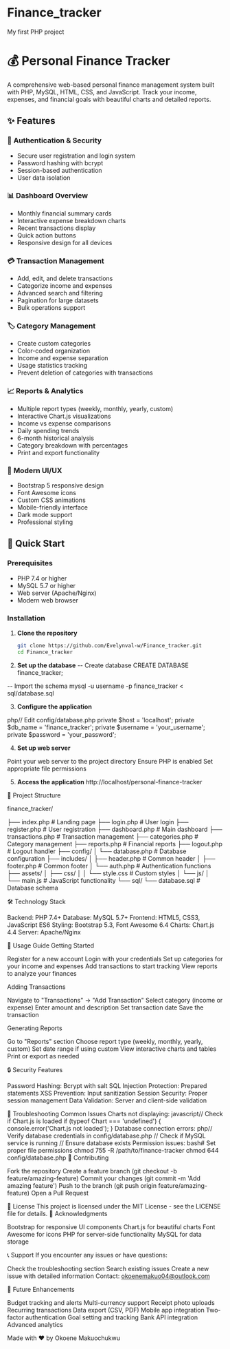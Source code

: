 # Finance_tracker
My first PHP project


# 💰 Personal Finance Tracker

A comprehensive web-based personal finance management system built with PHP, MySQL, HTML, CSS, and JavaScript. Track your income, expenses, and financial goals with beautiful charts and detailed reports.


## ✨ Features

### 🔐 **Authentication & Security**
- Secure user registration and login system
- Password hashing with bcrypt
- Session-based authentication
- User data isolation

### 📊 **Dashboard Overview**
- Monthly financial summary cards
- Interactive expense breakdown charts
- Recent transactions display
- Quick action buttons
- Responsive design for all devices

### 💳 **Transaction Management**
- Add, edit, and delete transactions
- Categorize income and expenses
- Advanced search and filtering
- Pagination for large datasets
- Bulk operations support

### 🏷️ **Category Management**
- Create custom categories
- Color-coded organization
- Income and expense separation
- Usage statistics tracking
- Prevent deletion of categories with transactions

### 📈 **Reports & Analytics**
- Multiple report types (weekly, monthly, yearly, custom)
- Interactive Chart.js visualizations
- Income vs expense comparisons
- Daily spending trends
- 6-month historical analysis
- Category breakdown with percentages
- Print and export functionality

### 🎨 **Modern UI/UX**
- Bootstrap 5 responsive design
- Font Awesome icons
- Custom CSS animations
- Mobile-friendly interface
- Dark mode support
- Professional styling

## 🚀 Quick Start

### Prerequisites
- PHP 7.4 or higher
- MySQL 5.7 or higher
- Web server (Apache/Nginx)
- Modern web browser

### Installation

1. **Clone the repository**
   ```bash
   git clone https://github.com/Evelynval-w/Finance_tracker.git
   cd Finance_tracker

2. **Set up the database**
-- Create database
CREATE DATABASE finance_tracker;

-- Import the schema
mysql -u username -p finance_tracker < sql/database.sql

3. **Configure the application**

php// Edit config/database.php
private $host = 'localhost';
private $db_name = 'finance_tracker';
private $username = 'your_username';
private $password = 'your_password';


4. **Set up web server**

Point your web server to the project directory
Ensure PHP is enabled
Set appropriate file permissions


5. **Access the application**
http://localhost/personal-finance-tracker

📁 Project Structure

finance_tracker/

├── index.php                 # Landing page
├── login.php                 # User login
├── register.php              # User registration
├── dashboard.php             # Main dashboard
├── transactions.php          # Transaction management
├── categories.php            # Category management
├── reports.php               # Financial reports
├── logout.php                # Logout handler
├── config/
│   └── database.php          # Database configuration
├── includes/
│   ├── header.php            # Common header
│   ├── footer.php            # Common footer
│   └── auth.php              # Authentication functions
├── assets/
│   ├── css/
│   │   └── style.css         # Custom styles
│   └── js/
│       └── main.js           # JavaScript functionality
└── sql/
    └── database.sql          # Database schema



🛠️ Technology Stack

Backend: PHP 7.4+
Database: MySQL 5.7+
Frontend: HTML5, CSS3, JavaScript ES6
Styling: Bootstrap 5.3, Font Awesome 6.4
Charts: Chart.js 4.4
Server: Apache/Nginx

🎯 Usage Guide
Getting Started

Register for a new account
Login with your credentials
Set up categories for your income and expenses
Add transactions to start tracking
View reports to analyze your finances

Adding Transactions

Navigate to "Transactions" → "Add Transaction"
Select category (income or expense)
Enter amount and description
Set transaction date
Save the transaction

Generating Reports

Go to "Reports" section
Choose report type (weekly, monthly, yearly, custom)
Set date range if using custom
View interactive charts and tables
Print or export as needed

🔒 Security Features

Password Hashing: Bcrypt with salt
SQL Injection Protection: Prepared statements
XSS Prevention: Input sanitization
Session Security: Proper session management
Data Validation: Server and client-side validation

🐛 Troubleshooting
Common Issues
Charts not displaying:
javascript// Check if Chart.js is loaded
if (typeof Chart === 'undefined') {
    console.error('Chart.js not loaded');
}
Database connection errors:
php// Verify database credentials in config/database.php
// Check if MySQL service is running
// Ensure database exists
Permission issues:
bash# Set proper file permissions
chmod 755 -R /path/to/finance-tracker
chmod 644 config/database.php
🤝 Contributing

Fork the repository
Create a feature branch (git checkout -b feature/amazing-feature)
Commit your changes (git commit -m 'Add amazing feature')
Push to the branch (git push origin feature/amazing-feature)
Open a Pull Request

📄 License
This project is licensed under the MIT License - see the LICENSE file for details.
🙏 Acknowledgments

Bootstrap for responsive UI components
Chart.js for beautiful charts
Font Awesome for icons
PHP for server-side functionality
MySQL for data storage

📞 Support
If you encounter any issues or have questions:

Check the troubleshooting section
Search existing issues
Create a new issue with detailed information
Contact: okoenemakuo04@outlook.com

🚀 Future Enhancements

 Budget tracking and alerts
 Multi-currency support
 Receipt photo uploads
 Recurring transactions
 Data export (CSV, PDF)
 Mobile app integration
 Two-factor authentication
 Goal setting and tracking
 Bank API integration
 Advanced analytics


Made with ❤️ by Okoene Makuochukwu
